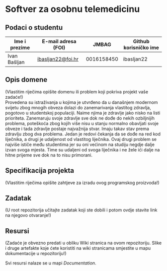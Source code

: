 # Softver za osobnu telemedicinu

## Podaci o studentu

Ime i prezime | E-mail adresa (FOI) | JMBAG | Github korisničko ime
------------  | ------------------- | ----- | ---------------------
Ivan Bašljan  | ibasljan22@foi.hr | 0016158450 | ibasljan22


## Opis domene
(Vlastitim riječima opišite domenu ili problem koji pokriva projekt vaše zadaće!)
<br> Provedena su istraživanja u kojima je utvrđeno da u današnjem modernom svijetu zbog mnogih obveza dolazi do zanemarivanja vlastitog zdravlja, pogotovo u studentskoj populaciji. Naime njima je zdravlje jako nisko na listi prioriteta. Zanemaruju svoje zdravlje sve dok ne dođe do nekih ozbiljnijih problema, poteškoća zbog kojih više nisu u stanju normalno obavljati svoje obveze i tada zdravlje postaje najvažnija stvar. Imaju takav stav prema zdravlju zbog dva problema. Jedan je redovi čekanja da se dođe na red kod liječnika, a drugi je udaljenost od vlastitog liječnika. Ovaj drugi problem se najviše ističe među studentima jer su oni većinom na studiju negdje dalje izvan svoga mjesta. Time su udaljeni od svoga liječnika i ne žele ići dalje na hitne prijeme sve dok na to nisu primorani. 

## Specifikacija projekta
(Vlastitim riječima opišite zahtjeve za izradu ovog programskog proizvoda!)

## Zadatak
(U root repozitorija učitajte zadatak koji ste dobili i potom ovdje stavite link na njegovo otvaranje!)

## Resursi
(Zadaće je obvezno predati u obliku Wiki stranica na ovom repozitoriju. Slike i druge artefakte koje ćete koristiti na wiki stranicama smjestite u mapu dokumentacije u repozitoriju!)

Svi resursi nalaze se u mapi _Documentation_.
